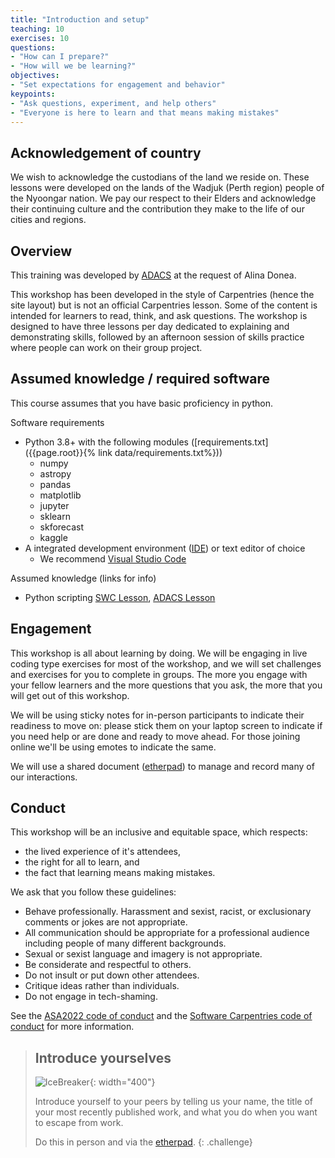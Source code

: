 ```yaml
---
title: "Introduction and setup"
teaching: 10
exercises: 10
questions:
- "How can I prepare?"
- "How will we be learning?"
objectives:
- "Set expectations for engagement and behavior"
keypoints:
- "Ask questions, experiment, and help others"
- "Everyone is here to learn and that means making mistakes"
---
```

## Acknowledgement of country
We wish to acknowledge the custodians of the land we reside on. These lessons were developed on the lands of the Wadjuk (Perth region) people of the Nyoongar nation. We pay our respect to their Elders and acknowledge their continuing culture and the contribution they make to the life of our cities and regions.


## Overview
This training was developed by [ADACS](https://adacs.org.au) at the request of Alina Donea.

This workshop has been developed in the style of Carpentries (hence the site layout) but is not an official Carpentries lesson.
Some of the content is intended for learners to read, think, and ask questions.
The workshop is designed to have three lessons per day dedicated to explaining and demonstrating skills, followed by an afternoon session of skills practice where people can work on their group project.

## Assumed knowledge / required software
This course assumes that you have basic proficiency in python.


Software requirements
<!-- TODO: Review requirements -->
- Python 3.8+ with the following modules ([requirements.txt]({{page.root}}{% link data/requirements.txt%}))
  - numpy
  - astropy
  - pandas
  - matplotlib
  - jupyter
  - sklearn
  - skforecast
  - kaggle
- A integrated development environment ([IDE](https://en.wikipedia.org/wiki/Integrated_development_environment)) or text editor of choice
  - We recommend [Visual Studio Code](https://code.visualstudio.com/)

Assumed knowledge (links for info)

- Python scripting [SWC Lesson](http://swcarpentry.github.io/python-novice-gapminder/), [ADACS Lesson](https://adacs.org.au/courses/introduction-to-python/)

## Engagement
This workshop is all about learning by doing.
We will be engaging in live coding type exercises for most of the workshop, and we will set challenges and exercises for you to complete in groups.
The more you engage with your fellow learners and the more questions that you ask, the more that you will get out of this workshop.

We will be using sticky notes for in-person participants to indicate their readiness to move on: please stick them on your laptop screen to indicate if you need help or are done and ready to move ahead.
For those joining online we'll be using emotes to indicate the same.

We will use a shared document ([etherpad]({{site.ether_pad}})) to manage and record many of our interactions.


## Conduct

This workshop will be an inclusive and equitable space, which respects:
- the lived experience of it's attendees,
- the right for all to learn, and
- the fact that learning means making mistakes.

We ask that you follow these guidelines:

- Behave professionally. Harassment and sexist, racist, or exclusionary comments or jokes are not appropriate.
- All communication should be appropriate for a professional audience including people of many different backgrounds.
- Sexual or sexist language and imagery is not appropriate.
- Be considerate and respectful to others.
- Do not insult or put down other attendees.
- Critique ideas rather than individuals.
- Do not engage in tech-shaming.

See the [ASA2022 code of conduct](https://www.asa2022.org/code-of-conduct) and the [Software Carpentries code of conduct](https://docs.carpentries.org/topic_folders/policies/code-of-conduct.html) for more information.


> ## Introduce yourselves
> ![IceBreaker](https://ichef.bbci.co.uk/news/976/cpsprodpb/D6B5/production/_123956945_225107a3-318d-4c2e-b040-2dcd03c4698a.jpg){: width="400"}
>
> Introduce yourself to your peers by telling us your name, the title of your most recently published work, and what you do when you want to escape from work.
>
> Do this in person and via the [etherpad]({{site.ether_pad}}).
{: .challenge}
